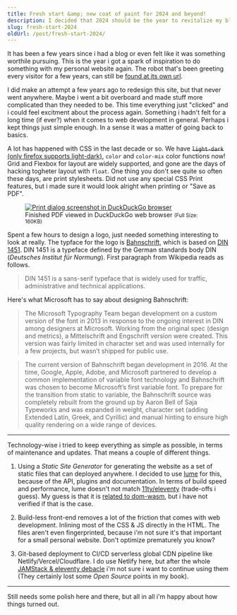 ```yaml
---
title: Fresh start &amp; new coat of paint for 2024 and beyond!
description: I decided that 2024 should be the year to revitalize my blog/website. In this blog post i describe the process of how designed and developed the new version.
slug: fresh-start-2024
oldUrl: /post/fresh-start-2024/
---
```


It has been a few years since i had a blog or even felt like it was something
worthile pursuing. This is the year i got a spark of inspiration to do something
with my personal website again. The robot that's been greeting every visitor for
a few years, can still be [found at its own url](/robot/).

I did make an attempt a few years ago to redesign this site, but that never went
anywhere. Maybe i went a bit overboard and made stuff more complicated than they
needed to be. This time everything just "clicked" and i could feel excitment
about the process again. Something i hadn't felt for a long time (if ever?) when
it comes to web development in general. Perhaps i kept things just simple
enough. In a sense it was a matter of going back to basics.

A lot has happened with CSS in the last decade or so. We have <del>
`light-dark`</del> <ins>(only firefox supports light-dark)</ins>, `color` and
`color-mix` color functions now! Grid and Flexbox for layout are widely
supported, and gone are the days of hacking togheter layout with `float`. One
thing you don't see quite so often these days, are print stylesheets. Did not
use any special CSS Print features, but i made sure it would look alright when
printing or "Save as PDF".

<figure>
<a href="/media/2024-02-08-print-dialog.avif">
<img src="/media/2024-02-08-print-dialog-thumbnail.avif" alt="Print dialog screenshot in DuckDuckGo browser">
</a>
<figcaption>
Finished PDF viewed in DuckDuckGo web browser <small>(Full Size: 160KB)</small>
</figcaption>
</figure>

Spent a few hours to design a logo, just needed something interesting to look at
really. The typface for the logo is
[Bahnschrift](https://learn.microsoft.com/en-us/typography/font-list/bahnschrift),
which is based on [DIN 1451](https://en.wikipedia.org/wiki/DIN_1451). DIN 1451
is a typeface defined by the German standards body DIN (_Deutsches Institut für
Normung_). First paragraph from Wikipedia reads as follows.

> DIN 1451 is a sans-serif typeface that is widely used for traffic,
> administrative and technical applications.

Here's what Microsoft has to say about designing Bahnschrift:

> The Microsoft Typography Team began development on a custom version of the
> font in 2013 in response to the ongoing interest in DIN among designers at
> Microsoft. Working from the original spec (design and metrics), a
> Mittelschrift and Engschrift version were created. This version was fairly
> limited in character set and was used internally for a few projects, but
> wasn’t shipped for public use.

> The current version of Bahnschrift began development in 2016. At the time,
> Google, Apple, Adobe, and Microsoft partnered to develop a common
> implementation of variable font technology and Bahnschrift was chosen to
> become Microsoft’s first variable font. To prepare for the transition from
> static to variable, the Bahnschrift source was completely rebuilt from the
> ground up by Aaron Bell of Saja Typeworks and was expanded in weight,
> character set (adding Extended Latin, Greek, and Cyrillic) and manual hinting
> to ensure high quality rendering on a wide range of devices.

---

Technology-wise i tried to keep everything as simple as possible, in terms of
maintenance and updates. That means a couple of different things.

1. Using a _Static Site Generator_ for generating the website as a set of static
   files that can deployed anywhere. I decided to use [lume](https://lume.land)
   for this, because of the API, plugins and documentation. In terms of build
   speed and performance, lume doesn't not match
   [11ty/eleventy](https://11ty.dev) (trade-offs i guess). My guess is that it
   is
   [related to dom-wasm](https://docs.deno.com/runtime/manual/advanced/jsx_dom/deno_dom#faster-startup),
   but i have not verified if that is the case.

2. Build-less front-end removes a lot of the friction that comes with web
   development. Inlining most of the CSS & JS directly in the HTML. The files
   aren't even fingerprinted, because i'm not sure it's that important for a
   small personal website. Don't optimize prematurely you know?

3. Git-based deployment to CI/CD serverless global CDN pipeline like
   Netlify/Vercel/Cloudflare. I do use Netlify here, but after the whole
   [JAMStack & eleventy debacle](https://www.zachleat.com/web/netlify-and-nextjs/)
   i'm not sure i want to continue using them (They certainly lost some _Open
   Source_ points in my book).

---

Still needs some polish here and there, but all in all i'm happy about how
things turned out.
